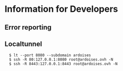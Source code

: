# Information for Developers

## Error reporting

## Localtunnel

```shell
  $ lt --port 8080 --subdomain ardoises
  $ ssh -R 80:127.0.0.1:8080 root@ardoises.ovh -N
  $ ssh -R 8443:127.0.0.1:8443 root@ardoises.ovh -N
```
